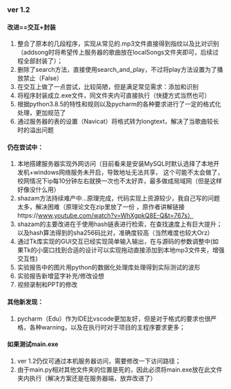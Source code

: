 ### ver 1.2

#### 改进==交互+封装
1. 整合了原本的几段程序，实现从常见的.mp3文件直接得到指纹以及比对识别（addsong时将希望传上服务器的歌曲放在localSongs文件夹即可，后续过程全部封装了）；
2. 删除了search方法，直接使用search_and_play，不过将play方法设置为了播放禁止（False）
3. 在交互上做了一点尝试，比较简陋，但是满足常见需求：添加和识别
4. 将程序封装成立.exe文件，同文件夹内可直接执行（快捷方式当然也可）
5. 根据python3.8.5的特性和规则以及pycharm的各种要求进行了一定的格式化处理，更加规范了
6. 通过服务器的表的设置（Navicat）将格式转为longtext，解决了当歌曲较长时的溢出问题


#### 仍在尝试中：
1. 本地搭建服务器实现外网访问（目前看来是安装MySQL时默认选择了本地开发机+windows网络服务未开启，导致地址无法共享，
这个可能不太会做了，校网情况下ip每10分钟左右就换一次也不太好弄，最多做成局域网（但是这样好像没什么用）
2. shazam方法持续难产中...原理完成，代码实现上资源较少，我自己写的问题太多，解决困难（原理论文在zip里放了一份
，原作者讲解链接https://www.youtube.com/watch?v=WhXgpkQ8E-Q&t=767s）
3. shazam的主要改进在于使用hash链表进行检索，在查找速度上有巨大提升；以及hash算法得到的sha256码比对，准确度较高（当然难度也较大Orz）
4. 通过Tk库实现的GUI交互已经实现简单输入输出，在与源码的参数调整中(如果Tk的小窗口找到合适的设计可以实现拖动直接添加到本地mp3文件夹，增强交互性)
5. 实验报告中的图片用python的数据化处理库处理得到实际测试的波形
6. 实验报告新增蓝字补充/修改设想
7. 视频录制和PPT的修改

#### 其他新发现：
1. pycharm（Edu）作为IDE比vscode更加友好，但是对于格式的要求也很严格，各种warning，以及在执行时对于项目的主程序要求更多；

#### 如果测试main.exe
1. ver 1.2仍仅可通过本机服务器访问，需要修改一下访问路径；
2. 由于main.py相对其他文件夹的位置是死的，因此必须将main.exe放在此文件夹内执行（解决方案还是在服务器端，放弃改进了）
